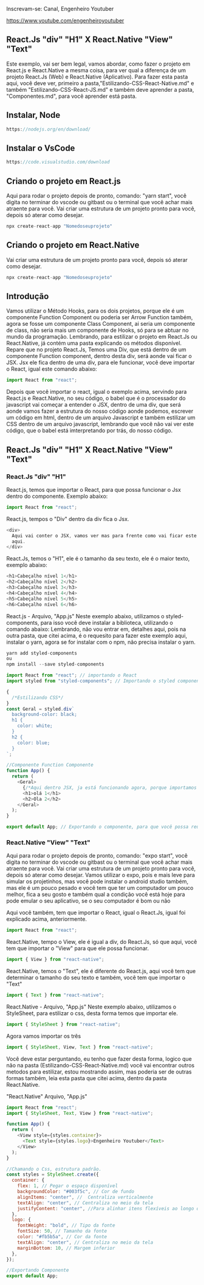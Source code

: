 Inscrevam-se: Canal, Engenheiro Youtuber

https://www.youtube.com/engenheiroyoutuber

## React.Js "div" "H1" X React.Native "View" "Text"

Este exemplo, vai ser bem legal, vamos abordar,
como fazer o projeto em React.js e React.Native a mesma coisa,
para ver qual a diferença de um projeto React.Js (Web) e React.Native
(Aplicativo).
Para fazer esta pasta aqui, você deve ver, primeiro a pasta,"Estilizando-CSS-React-Native.md" e também "Estilizando-CSS-React-JS.md" e também deve aprender a pasta, "Componentes.md", para você aprender está pasta.

## Instalar, Node

```js
https://nodejs.org/en/download/
```

## Instalar o VsCode

```js
https://code.visualstudio.com/download
```

## Criando o projeto em React.js

Aqui para rodar o projeto depois de pronto, comando: "yarn start", você digita no terminar do vscode ou gitbast ou o terminal que você achar mais atraente para você.
Vai criar uma estrutura de um projeto pronto para você, depois só aterar como desejar.

```js
npx create-react-app "Nomedoseuprojeto"
```

## Criando o projeto em React.Native

Vai criar uma estrutura de um projeto pronto para você, depois só aterar como desejar.

```js
npx create-react-app "Nomedoseuprojeto"
```

## Introdução

Vamos utilizar o Método Hooks, para os dois projetos, porque ele é
um componente Function Component ou poderia ser Arrow Function também, agora se fosse um componente Class Component, ai seria um componente de class, não seria mais um componente de Hooks, só para se abtuar no mundo da programação.
Lembrando, para estilizar o projeto em React.Js ou React.Native,
já contém uma pasta explicando os métodos disponível.
Repare que no projeto React.Js, Temos uma Div, que está dentro de um componente Function component, dentro desta div, será aonde vai ficar o JSX.
Jsx ele fica dentro de uma div, para ele funcionar, você deve importar o React, igual este comando abaixo:

```js
import React from "react";
```

Depois que você importar o react, igual o exemplo acima, servindo para React.js e React.Native, no seu código, o babel que é o processador do javascript vai começar a entender o JSX, dentro de uma div, que será aonde vamos fazer a estrutura do nosso código aonde podemos, escrever um código em html, dentro de um arquivo Javascript e também estilizar um CSS dentro de um arquivo javascript, lembrando que você não vai ver este código, que o babel está imterpretando por trás, do nosso código.

## React.Js "div" "H1" X React.Native "View" "Text"

### React.Js "div" "H1"

React.js, temos que importar o React, para que possa funcionar o Jsx dentro do componente.
Exemplo abaixo:

```js
import React from "react";
```

React.js, tempos o "Div" dentro da div fica o Jsx.

```js
<div>
  Aqui vai conter o JSX, vamos ver mas para frente como vai ficar este lugar
  aqui.
</div>
```

React.Js, temos o "H1", ele é o tamanho da seu texto, ele é o maior texto, exemplo abaixo:

```js
<h1>Cabeçalho nível 1</h1>
<h2>Cabeçalho nível 2</h2>
<h3>Cabeçalho nível 3</h3>
<h4>Cabeçalho nível 4</h4>
<h5>Cabeçalho nível 5</h5>
<h6>Cabeçalho nível 6</h6>
```

React.js - Arquivo, "App.js"
Neste exemplo abaixo, utilizamos o styled-components, para
isso você deve instalar a biblioteca, utilizando o comando abaixo:
Lembrando, não vou entrar em, detalhes aqui, pois na outra pasta,
que citei acima, é o requesito para fazer este exemplo aqui, instalar o yarn, agora se for instalar com o npm, não precisa instalar o yarn.

```js
yarn add styled-components
ou
npm install --save styled-components
```

```js
import React from "react"; // importando o React
import styled from "styled-components"; // Importando o styled components

{
  /*Estilizando CSS*/
}
const Geral = styled.div`
  background-color: black;
  h1 {
    color: white;
  }
  h2 {
    color: blue;
  }
`;

//Componente Function Componente
function App() {
  return (
    <Geral>
      {/*Aqui dentro JSX, ja está funcionando agora, porque importamos o react*/}
      <h1>olá 1</h1>
      <h2>Ola 2</h2>
    </Geral>
  );
}

export default App; // Exportando o componente, para que você possa reutilizar ele depois em outros lugares, o nome deste componente é App
```

### React.Native "View" "Text"

Aqui para rodar o projeto depois de pronto, comando: "expo start", você digita no terminar do vscode ou gitbast ou o terminal que você achar mais atraente para você.
Vai criar uma estrutura de um projeto pronto para você, depois só aterar como desejar.
Vamos utilizar o expo, pois e mais leve para simular os projetinhos, mas você pode instalar o android studio também, mas ele é um pouco pesado e você tem que ter um computador um pouco melhor, fica a seu gosto e também qual a condição você está hoje para pode emular o seu aplicativo, se o seu computador é bom ou não

Aqui você também, tem que importar o React, igual o React.Js, igual foi explicado acima, anteriormente.

```js
import React from "react";
```

React.Native, tempo o View, ele é igual a div, do React.Js, só que aqui, você tem que importar o "View" para que ele possa funcionar.

```js
import { View } from "react-native";
```

React.Native, temos o "Text", ele é diferente do React.js, aqui você tem que determinar o tamanho do seu texto e também, você tem que importar o "Text"

```js
import { Text } from "react-native";
```

React.Native - Arquivo, "App.js"
Neste exemplo abaixo, utilizamos o StyleSheet, para estilizar
o css, desta forma temos que importar ele.

```js
import { StyleSheet } from "react-native";
```

Agora vamos importar os três

```js
import { StyleSheet, View, Text } from "react-native";
```

Você deve estar perguntando, eu tenho que fazer desta forma, logico que não na pasta (Estilizando-CSS-React-Native.md) você vai encontrar outros metodos para estilizar, estou mostrando assim, mas poderia ser de outras formas também, leia esta pasta que citei acima, dentro da pasta React.Native.

"React.Native"
Arquivo, "App.js"

```js
import React from "react";
import { StyleSheet, Text, View } from "react-native";

function App() {
  return (
    <View style={styles.container}>
      <Text style={styles.logo}>Engenheiro Youtuber</Text>
    </View>
  );
}

//Chamando o Css, estrutura padrão.
const styles = StyleSheet.create({
  container: {
    flex: 1, // Pegar o espaço disponível
    backgroundColor: "#003f5c", // Cor de fundo
    alignItems: "center", //  Centraliza verticalmente
    textAlign: "center", // Centraliza no meio da tela
    justifyContent: "center", //Para alinhar itens flexíveis ao longo do eixo principal
  },
  logo: {
    fontWeight: "bold", // Tipo da fonte
    fontSize: 50, // Tamanho da fonte
    color: "#fb5b5a", // Cor da fonte
    textAlign: "center", // Centraliza no meio da tela
    marginBottom: 10, // Margem inferior
  },
});

//Exportando Componente
export default App;
```
